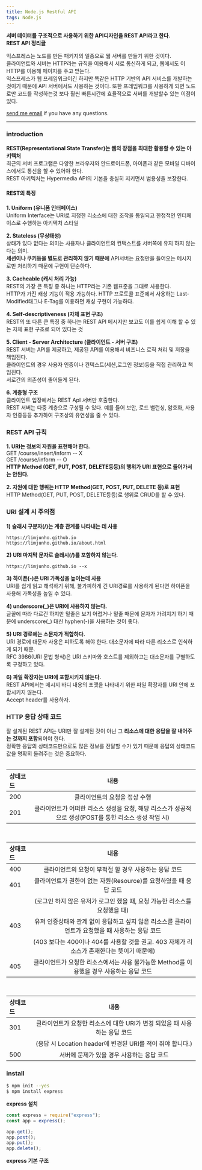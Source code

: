 ```yaml
---
title: Node.js Restful API
tags: Node.js
---
```


**서버 데이터를 구조적으로 사용하기 위한 API디자인을 REST API라고 한다.**  
**REST API 정리글**  

익스프레스는 노드를 만든 패키지의 일종으로 웹 서버를 만들기 위한 것이다.  
클라이언트와 서버는 HTTP라는 규칙을 이용해서 서로 통신하게 되고, 웹에서도 이 HTTP를 이용해 페이지를 주고 받는다.  
익스프레스가 웹 프레임워크이긴 하지만 똑같은 HTTP 기반의 API 서비스를 개발하는 것이기 때문에 API 서버에서도 사용하는 것이다. 또한 프레임워크를 사용하게 되면 노드로만 코드를 작성하는것 보다 훨씬 빠른시간에 효율적으로 서버를 개발할수 있는 이점이 있다.  

 [send me email](mailto:jewel7492@gmail.com) if you have any questions.

<!--more-->

---

### introduction  

**REST(Representational State Transfer)는 웹의 장점을 최대한 활용할 수 있는 아키텍처**  
최근의 서버 프로그램은 다양한 브라우저와 안드로이드폰, 아이폰과 같은 모바일 디바이스에서도 통신을 할 수 있어야 한다.  
REST 아키텍처는 Hypermedia API의 기본을 충실히 지키면서 범용성을 보장한다.  

#### REST의 특징  

**1. Uniform (유니폼 인터페이스)**  
Uniform Interface는 URI로 지정한 리소스에 대한 조작을 통일되고 한정적인 인터페이스로 수행하는 아키텍처 스타일  

**2. Stateless (무상태성)**  
상태가 있다 없다는 의미는 사용자나 클라이언트의 컨택스트를 서버쪽에 유지 하지 않는다는 의미.  
**세션이나 쿠키등을 별도로 관리하지 않기 때문에** API서버는 요청만을 들어오는 메시지로만 처리하기 때문에 구현이 단순하다.  

**3. Cacheable (캐시 처리 가능)**  
REST의 가장 큰 특징 중 하나는 HTTP라는 기존 웹표준을 그대로 사용한다.  
HTTP가 가진 캐싱 기능이 적용 가능하다. HTTP 프로토콜 표준에서 사용하는 Last-Modified태그나 E-Tag를 이용하면 캐싱 구현이 가능하다.  

**4. Self-descriptiveness (자체 표현 구조)**  
REST의 또 다른 큰 특징 중 하나는 REST API 메시지만 보고도 이를 쉽게 이해 할 수 있는 자체 표현 구조로 되어 있다는 것  

**5. Client - Server Architecture (클라이언트 - 서버 구조)**  
REST 서버는 API를 제공하고, 제공된 API를 이용해서 비즈니스 로직 처리 및 저장을 책임진다.  
클라이언트의 경우 사용자 인증이나 컨택스트(세션,로그인 정보)등을 직접 관리하고 책임진다.  
서로간의 의존성이 줄어들게 된다.  

**6. 계층형 구조**  
클라이언트 입장에서는 REST ApI 서버만 호출한다.  
REST 서버는 다중 계층으로 구성될 수 있다. 예를 들어 보안, 로드 밸런싱, 암호화, 사용자 인증등등 추가하여 구조상의 유연성을 줄 수 있다.  

### REST API 규칙  

**1. URI는 정보의 자원을 표현해야 한다.**  
GET /course/insert/inform -- X  
GET /course/inform -- O  
**HTTP Method (GET, PUT, POST, DELETE등등)의 행위가 URI 표현으로 들어가서는 안된다.**  

**2. 자원에 대한 행위는 HTTP Method(GET, POST, PUT, DELETE 등)로 표현**  
HTTP Method(GET, PUT, POST, DELETE등등)로 행위로 CRUD를 할 수 있다.  

### URI 설계 시 주의점  

**1) 슬래시 구분자(/)는 계층 관계를 나타내는 데 사용**  
```
https://limjunho.github.io
https://limjunho.github.io/about.html
```
**2) URI 마지막 문자로 슬래시(/)를 포함하지 않는다.**  
```
https://limjunho.github.io --x
```

**3) 하이픈(-)은 URI 가독성을 높이는데 사용**  
URI를 쉽게 읽고 해석하기 위해, 불가피하게 긴 URI경로를 사용하게 된다면 하이픈을 사용해 가독성을 높일 수 있다.  

**4) underscore(\_)은 URI에 사용하지 않는다.**  
글꼴에 따라 다르긴 하지만 밑줄은 보기 어렵거나 밑줄 때문에 문자가 가려지기 하기 때문에 underscore(\_) 대신 hyphen(-)을 사용하는 것이 좋다.  

**5) URI 경로에는 소문자가 적합하다.**  
URI 경로에 대문자 사용은 피하도록 해야 한다. 대소문자에 따라 다른 리소스로 인식하게 되기 때문.  
RFC 3986(URI 문법 형식)은 URI 스키마와 호스트를 제외하고는 대소문자를 구별하도록 규정하고 있다.  

**6) 파일 확장자는 URI에 포함시키지 않는다.**  
REST API에서는 메시지 바디 내용의 포맷을 나타내기 위한 파일 확장자를 URI 안에 포함시키지 않는다.  
Accept header를 사용하자.  

### HTTP 응답 상태 코드  

잘 설계된 REST API는 URI만 잘 설계된 것이 아닌 그 **리소스에 대한 응답을 잘 내어주는 것까지 포함**되어야 한다.  
정확한 응답의 상태코드만으로도 많은 정보를 전달할 수가 있기 때문에 응답의 상태코드 값을 명확히 돌려주는 것은 중요하다.  
<br />

|상태코드|내용|
|:----------|:----------:|
|200|클라이언트의 요청을 정상 수행|
|201|클라이언트가 어떠한 리소스 생성을 요청, 해당 리소스가 성공적으로 생성(POST를 통한 리소스 생성 작업 시)|
<br />

|상태코드|내용|
|:----------|:----------:|
|400|클라이언트의 요청이 부적절 할 경우 사용하는 응답 코드|
|401|클라이언트가 권한이 없는 자원(Resource)를 요청하였을 때 응답 코드|
||(로그인 하지 않은 유저가 로그인 했을 때, 요청 가능한 리소스를 요청했을 때)|
|403|유저 인증상태와 관계 없이 응답하고 싶지 않은 리소스를 클라이언트가 요청했을 때 사용하는 응답 코드|
||(403 보다는 400이나 404를 사용할 것을 권고. 403 자체가 리소스가 존재한다는 뜻이기 때문에)|
|405|클라이언트가 요청한 리소스에서는 사용 불가능한 Method를 이용했을 경우 사용하는 응답 코드|
<br />

|상태코드|내용|
|:----------|:----------:|
|301|클라이언트가 요청한 리소스에 대한 URI가 변경 되었을 때 사용하는 응답 코드|
||(응답 시 Location header에 변경된 URI를 적어 줘야 합니다.)|
|500|서버에 문제가 있을 경우 사용하는 응답 코드|

### install  

```bash
$ npm init --yes
$ npm install express
```
**express 설치**  

```node.js
const express = require("express");
const app = express();

app.get();
app.post();
app.put();
app.delete();
```
**express 기본 구조**  